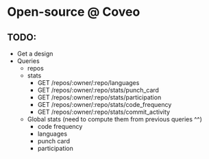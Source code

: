 # Open-source @ Coveo

## TODO:

- Get a design
- Queries
  - repos
  - stats
    - GET /repos/:owner/:repo/languages
    - GET /repos/:owner/:repo/stats/punch_card
    - GET /repos/:owner/:repo/stats/participation
    - GET /repos/:owner/:repo/stats/code_frequency
    - GET /repos/:owner/:repo/stats/commit_activity
  - Global stats (need to compute them from previous queries ^^)
    - code frequency
    - languages
    - punch card
    - participation
